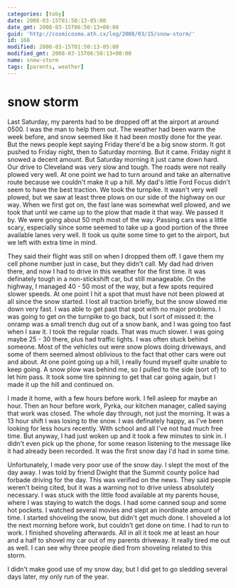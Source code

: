 ```yaml
---
categories: [toby]
date: 2008-03-15T01:50:13-05:00
date_gmt: 2008-03-15T06:50:13+00:00
guid: 'http://cosmicosmo.ath.cx/log/2008/03/15/snow-storm/'
id: 168
modified: 2008-03-15T01:50:13-05:00
modified_gmt: 2008-03-15T06:50:13+00:00
name: snow-storm
tags: [parents, weather]
---
```


snow storm
==========

Last Saturday, my parents had to be dropped off at the airport at around 0500.  I was the man to help them out.  The weather had been warm the week before, and snow seemed like it had been mostly done for the year.  But the news people kept saying Friday there'd be a big snow storm.  It got pushed to Friday night, then to Saturday morning.  But it came.  Friday night it snowed a decent amount.  But Saturday morning it just came down hard.  Our drive to Cleveland was very slow and tough.  The roads were not really plowed very well.  At one point we had to turn around and take an alternative route because we couldn't make it up a hill.  My dad's little Ford Focus didn't seem to have the best traction.  We took the turnpike.  It wasn't very well plowed, but we saw at least three plows on our side of the highway on our way.  When we first got on, the fast lane was somewhat well plowed, and we took that until we came up to the plow that made it that way.  We passed it by.  We were going about 50 mph most of the way.  Passing cars was a little scary, especially since some seemed to take up a good portion of the three available lanes very well.  It took us quite some time to get to the airport, but we left with extra time in mind.

They said their flight was still on when I dropped them off.  I gave them my cell phone number just in case, but they didn't call.  My dad had driven there, and now I had to drive in this weather for the first time.  It was definately tough in a non-stickshift car, but still manageable.  On the highway, I managed 40 - 50 most of the way, but a few spots required slower speeds.  At one point I hit a spot that must have not been plowed at all since the snow started.  I lost all traction briefly, but the snow slowed me down very fast.  I was able to get past that spot with no major problems.  I was going to get on the turnpike to go back, but I sort of missed it:  the onramp was a small trench dug out of a snow bank, and I was going too fast when I saw it.  I took the regular roads.  That was much slower.  I was going maybe 25 - 30 there, plus had traffic lights.  I was often stuck behind someone.  Most of the vehicles out were snow plows doing driveways, and some of them seemed almost oblivious to the fact that other cars were out and about.  At one point going up a hill, I really found myself quite unable to keep going.  A snow plow was behind me, so I pulled to the side (sort of) to let him pass.  It took some tire spinning to get that car going again, but I made it up the hill and continued on.

I made it home, with a few hours before work.  I fell asleep for maybe an hour.  Then an hour before work, Pyrka, our kitchen manager, called saying that work was closed.  The whole day through, not just the morning.  It was a 13 hour shift I was losing to the snow.  I was definately happy, as I've been looking for less hours recently.  With school and all I've not had much free time.  But anyway, I had just woken up and it took a few minutes to sink in.  I didn't even pick up the phone, for some reason listening to the message like it had already been recorded.  It was the first snow day I'd had in some time.

Unfortunately, I made very poor use of the snow day.  I slept the most of the day away.  I was told by friend Dwight that the Summit county police had forbade driving for the day.  This was verified on the news.  They said people weren't being cited, but it was a warning not to drive unless absolutely necessary.  I was stuck with the little food available at my parents house, where I was staying to watch the dogs.  I had some canned soup and some hot pockets.  I watched several movies and slept an inordinate amount of time.  I started shoveling the snow, but didn't get much done.  I shoveled a lot the next morning before work, but couldn't get done on time.  I had to run to work.  I finished shoveling afterwards.  All in all it took me at least an hour and a half to shovel my car out of my parents driveway.  It really tired me out as well.  I can see why three people died from shoveling related to this storm.

I didn't make good use of my snow day, but I did get to go sledding several days later, my only run of the year.
